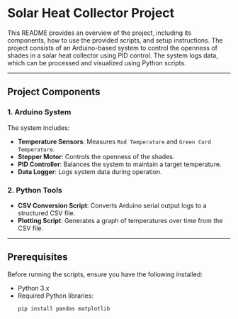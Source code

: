 # Solar Heat Collector Project

This README provides an overview of the project, including its components, how to use the provided scripts, and setup instructions. The project consists of an Arduino-based system to control the openness of shades in a solar heat collector using PID control. The system logs data, which can be processed and visualized using Python scripts.

---

## Project Components

### 1. Arduino System
The system includes:
- **Temperature Sensors**: Measures `Rod Temperature` and `Green Cord Temperature`.
- **Stepper Motor**: Controls the openness of the shades.
- **PID Controller**: Balances the system to maintain a target temperature.
- **Data Logger**: Logs system data during operation.

### 2. Python Tools
- **CSV Conversion Script**: Converts Arduino serial output logs to a structured CSV file.
- **Plotting Script**: Generates a graph of temperatures over time from the CSV file.

---

## Prerequisites

Before running the scripts, ensure you have the following installed:

- Python 3.x
- Required Python libraries:
  ```bash
  pip install pandas matplotlib
